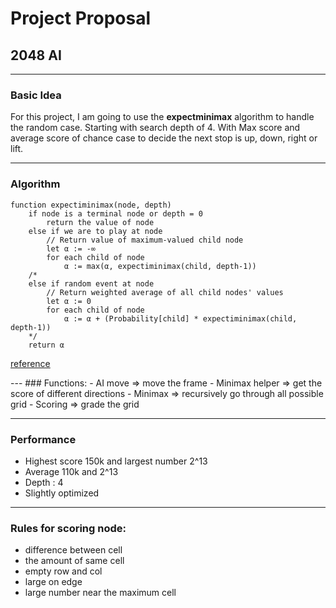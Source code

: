 # Project Proposal
## 2048 AI
---
### Basic Idea
For this project, I am going to use the **expectminimax** algorithm to handle the random case. Starting with search depth of 4. With Max score and average score of chance case to decide the next stop is up, down, right or lift.


<div class="page-break"></div>

---
### Algorithm
```
function expectiminimax(node, depth)
    if node is a terminal node or depth = 0
        return the value of node
    else if we are to play at node
        // Return value of maximum-valued child node
        let α := -∞
        for each child of node
            α := max(α, expectiminimax(child, depth-1))
    /*
    else if random event at node
        // Return weighted average of all child nodes' values
        let α := 0
        for each child of node
            α := α + (Probability[child] * expectiminimax(child, depth-1))
    */
    return α
```

[reference](https://en.wikipedia.org/wiki/Expectiminimax_tree)
<div class="page-break"></div>
---
### Functions:
- AI move => move the frame
- Minimax helper => get the score of different directions
- Minimax => recursively go through all possible grid
- Scoring => grade the grid


---
### Performance
 - Highest score 150k and largest number 2^13
 - Average 110k and 2^13
 - Depth : 4
 - Slightly optimized

---
### Rules for scoring node:

- difference between cell
- the amount of same cell
- empty row and col
- large on edge
- large number near the maximum cell

<div class="page-break"></div>
